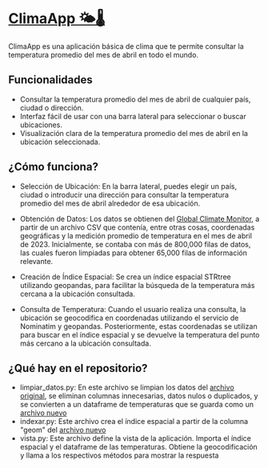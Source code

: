 # [ClimaApp 🌤️🌡️](https://climaapp.streamlit.app/)
ClimaApp es una aplicación básica de clima que te permite consultar la temperatura promedio del mes de abril en todo el mundo.

## Funcionalidades
- Consultar la temperatura promedio del mes de abril de cualquier país, ciudad o dirección.
- Interfaz fácil de usar con una barra lateral para seleccionar o buscar ubicaciones.
- Visualización clara de la temperatura promedio del mes de abril en la ubicación seleccionada.

## ¿Cómo funciona?

- Selección de Ubicación: En la barra lateral, puedes elegir un país, ciudad o introducir una dirección para consultar la temperatura promedio del mes de abril alrededor de esa ubicación.

- Obtención de Datos: Los datos se obtienen del [Global Climate Monitor](https://www.globalclimatemonitor.org/#), a partir de un archivo CSV que contenía, entre otras cosas, coordenadas geográficas y la medición promedio de temperatura en el mes de abril de 2023. Inicialmente, se contaba con más de 800,000 filas de datos, las cuales fueron limpiadas para obtener 65,000 filas de información relevante.

- Creación de Índice Espacial: Se crea un índice espacial STRtree utilizando geopandas, para facilitar la búsqueda de la temperatura más cercana a la ubicación consultada.

- Consulta de Temperatura: Cuando el usuario realiza una consulta, la ubicación se geocodifica en coordenadas utilizando el servicio de Nominatim y geopandas. Posteriormente, estas coordenadas se utilizan para buscar en el índice espacial y se devuelve la temperatura del punto más cercano a la ubicación consultada.

## ¿Qué hay en el repositorio?

- limpiar_datos.py: En este archivo se limpian los datos del [archivo original](https://github.com/spalominor/ClimaApp/blob/main/temp_mensual_espacial_p.csv), se eliminan columnas innecesarias, datos nulos o duplicados, y se convierten a un dataframe de temperaturas que se guarda como un [archivo nuevo](https://github.com/spalominor/ClimaApp/blob/main/temperatura.csv)
- indexar.py: Este archivo crea el índice espacial a partir de la columna "geom" del [archivo nuevo](https://github.com/spalominor/ClimaApp/blob/main/temperatura.csv)
- vista.py: Este archivo define la vista de la aplicación. Importa el índice espacial y el dataframe de las temperaturas. Obtiene la geocodificación y llama a los respectivos métodos para mostrar la respuesta
